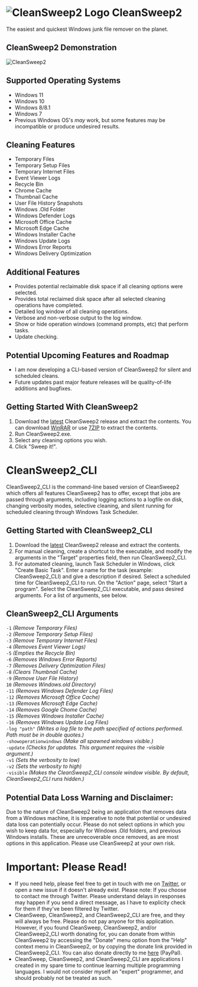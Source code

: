 # ![CleanSweep2 Logo](https://i.imgur.com/mdSoQbh.png) CleanSweep2
The easiest and quickest Windows junk file remover on the planet.

## CleanSweep2 Demonstration
![CleanSweep2](https://i.imgur.com/BsTk0Wd.gif)

## Supported Operating Systems
* Windows 11
* Windows 10
* Windows 8/8.1
* Windows 7
* Previous Windows OS's *may* work, but some features may be incompatible or produce undesired results.

## Cleaning Features
* Temporary Files
* Temporary Setup Files
* Temporary Internet Files
* Event Viewer Logs
* Recycle Bin
* Chrome Cache
* Thumbnail Cache
* User File History Snapshots
* Windows .Old Folder
* Windows Defender Logs
* Microsoft Office Cache
* Microsoft Edge Cache
* Windows Installer Cache
* Windows Update Logs
* Windows Error Reports
* Windows Delivery Optimization

## Additional Features
* Provides potential reclaimable disk space if all cleaning options were selected.
* Provides total reclaimed disk space after all selected cleaning operations have completed.
* Detailed log window of all cleaning operations.
* Verbose and non-verbose output to the log window.
* Show or hide operation windows (command prompts, etc) that perform tasks.
* Update checking.

## Potential Upcoming Features and Roadmap
* I am now developing a CLI-based version of CleanSweep2 for silent and scheduled cleans.
* Future updates past major feature releases will be quality-of-life additions and bugfixes.

## Getting Started With CleanSweep2
1. Download the [latest](https://github.com/thomasloupe/CleanSweep2/releases) CleanSweep2 release and extract the contents. You can download [WinRAR](https://www.rarlab.com/download.htm) or use [7ZIP](https://www.7-zip.org/) to extract the contents.
1. Run CleanSweep2.exe.
1. Select any cleaning options you wish.
1. Click "Sweep it!".

# CleanSweep2_CLI
CleanSweep2_CLI is the command-line based version of CleanSweep2 which offers all features CleanSweep2 has to offer, except that jobs are passed through arguments, including logging actions to a logfile on disk, changing verbosity modes, selective cleaning, and silent running for scheduled cleaning through Windows Task Scheduler.

## Getting Started with CleanSweep2_CLI
1. Download the [latest](https://github.com/thomasloupe/CleanSweep2/releases) CleanSweep2 release and extract the contents.
1. For manual cleaning, create a shortcut to the executable, and modify the arguments in the "Target" properties field, then run CleanSweep2_CLI.
1. For automated cleaning, launch Task Scheduler in Windows, click "Create Basic Task". Enter a name for the task (example: CleanSweep2_CLI) and give a description if desired. Select a scheduled time for CleanSweep2_CLI to run. On the "Action" page, select "Start a program". Select the CleanSweep2_CLI executable, and pass desired arguments. For a list of arguments, see below.

## CleanSweep2_CLI Arguments
`-1` *(Remove Temporary Files)*  
`-2` *(Remove Temporary Setup Files)*  
``-3`` *(Remove Temporary Internet Files)*  
``-4`` *(Removes Event Viewer Logs)*  
``-5`` *(Empties the Recycle Bin)*  
``-6`` *(Removes Windows Error Reports)*  
``-7`` *(Removes Delivery Optimization Files)*  
``-8`` *(Clears Thumbnail Cache)*  
``-9`` *(Remove User File History)*  
``10`` *(Removes Windows.old Directory)*  
``-11`` *(Removes Windows Defender Log Files)*  
``-12`` *(Removes Microsoft Office Cache)*  
``-13`` *(Removes Microsoft Edge Cache)*  
``-14`` *(Removes Google Chome Cache)*  
``-15`` *(Removes Windows Installer Cache)*  
``-16`` *(Removes Windows Update Log Files)*  
``-log "path"`` *(Writes a log file to the path specified of actions performed. Path must be in double quotes.)*  
``-showoperationwindows`` *(Make all spawned windows visible.)*  
``-update`` *(Checks for updates. This argument requires the -visible argument.)*  
``-v1`` *(Sets the verbosity to low)*  
``-v2`` *(Sets the verbosity to high)*  
``-visible`` *(Makes the CleanSweep2_CLI console window visible. By default, CleanSweep2_CLI runs hidden.)*  

## Potential Data Loss Warning and Disclaimer:
Due to the nature of CleanSweep2 being an application that removes data from a Windows machine, it is imperative to note that potential or undesired data loss can potentially occur. Please do not select options in which you wish to keep data for, especially for Windows .Old folders, and previous Windows installs. These are unrecoverable once removed, as are most options in this application. Please use CleanSweep2 at your own risk.

# Important: Please Read!
* If you need help, please feel free to get in touch with me on [Twitter](https://twitter.com/acid_rain), or open a new issue if it doesn't already exist. Please note: If you choose to contact me through Twitter. Please understand delays in responses may happen if you send a direct message, as I have to explicity check for them if they've been filtered by Twitter.
* CleanSweep, CleanSweep2, and CleanSweep2_CLI are free, and they will always be free. Please do not pay anyone for this application. However, if you found CleanSweep, CleanSweep2, and/or CleanSweep2_CLI worth donating for, you can donate from within CleanSweep2 by accessing the "Donate" menu option from the "Help" context menu in CleanSweep2, or by copying the donate link provided in CleanSweep2_CLI. You can also donate directly to me [here](https://paypal.me/thomasloupe) (PayPal).
* CleanSweep, CleanSweep2, and CleanSweep2_CLI are applications I created in my spare time to continue learning multiple programming languages. I would not consider myself an "expert" programmer, and should probably not be treated as such.

